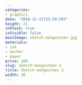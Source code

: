 ```yaml
---
categories:
- graphics
date: "2016-12-31T23:59:59Z"
height: 21
inStock: true
isVisible: false
mainImage: sketch_mangosteen.jpg
materials:
- ink
- marker
- paper
price: 100
slug: sketch-mangosteen-3
title: Sketch mangosteen 3
width: 30
---
```


